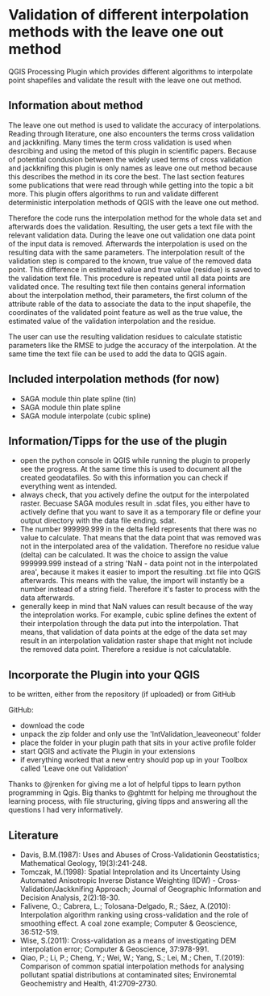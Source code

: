 # Validation of different interpolation methods with the leave one out method
QGIS Processing Plugin which provides different algorithms to interpolate point shapefiles and validate the result with the leave one out method.

## Information about method
The leave one out method is used to validate the accuracy of interpolations. Reading through literature, one also encounters the terms cross validation and jackknifing. Many times the term cross validation is used when desrcibing and using the metod of this plugin in scientific papers. Because of potential condusion between the widely used terms of cross validation and jackknifing this plugin is only names as leave one out method because this describes the method in its core the best. The last section features some publications that were read through while getting into the topic a bit more. This plugin offers algorithms to run and validate different deterministic interpolation methods of QGIS with the leave one out method. 

Therefore the code runs the interpolation method for the whole data set and afterwards does the validation. Resulting, the user gets a text file with the relevant validation data. During the leave one out validation one data point of the input data is removed. Afterwards the interpolation is used on the resulting data with the same parameters. The interpolation result of the validation step is compared to the known, true value of the removed data point. This difference in estimated value and true value (residue) is saved to the validation text file. This procedure is repeated until all data points are validated once. The resulting text file then contains general information about the interpolation method, their parameters, the first column of the attribute rable of the data to associate the data to the input shapefile, the coordinates of the validated point feature as well as the true value, the estimated value of the validation interpolation and the residue.

The user can use the resulting validation residues to calculate statistic parameters like the RMSE to judge the accuracy of the interpolation. At the same time the text file can be used to add the data to QGIS again.

## Included interpolation methods (for now)
* SAGA module thin plate spline (tin)
* SAGA module thin plate spline
* SAGA module interpolate (cubic spline)

## Information/Tipps for the use of the plugin
* open the python console in QGIS while running the plugin to properly see the progress. At the same time this is used to document all the created geodatafiles. So with this information you can check if everything went as intended.
* always check, that you actively define the output for the interpolated raster. Becuase SAGA modules result in .sdat files, you either have to actively define that you want to save it as a temporary file or define your output directory with the data file ending. sdat.
* The number 999999.999 in the delta field represents that there was no value to calculate. That means that the data point that was removed was not in the interpolated area of the validation. Therefore no residue value (delta) can be calculated. It was the choice to assign the value 999999.999 instead of a string 'NaN - data point not in the interpolated area', because it makes it easier to import the resulting .txt file into QGIS afterwards. This means with the value, the import will instantly be a number instead of a string field. Therefore it's faster to process with the data afterwards.
* generally keep in mind that NaN values can result because of the way the inteprolation works. For example, cubic spline defines the extent of their interpolation through the data put into the interpolation. That means, that validation of data points at the edge of the data set may result in an interpolation validation raster shape that might not include the removed data point. Therefore a residue is not calculatable.


## Incorporate the Plugin into your QGIS
to be written, either from the repository (if uploaded) or from GitHub

GitHub:
* download the code
* unpack the zip folder and only use the 'IntValidation_leaveoneout' folder
* place the folder in your plugin path that sits in your active profile folder
* start QGIS and activate the Plugin in your extensions
* if everything worked that a new entry should pop up in your Toolbox called 'Leave one out Validation'


Thanks to @jrenken for giving me a lot of helpful tipps to learn python programming in Qgis. Big thanks to @ghtmtt for helping me throughout the learning process, with file structuring, giving tipps and answering all the questions I had very informatively.

## Literature
* Davis, B.M.(1987): Uses and Abuses of Cross-Validationin Geostatistics; Mathematical Geology, 19(3):241-248.
* Tomczak, M.(1998): Spatial Inteprolation and its Uncertainty Using Automated Anisotropic Inverse Distance Weighting (IDW) - Cross-Validation/Jackknifing Approach; Journal of Geographic Information and Decision Analysis, 2(2):18-30.
* Falivene, O.; Cabrera, L.; Tolosana-Delgado, R.; Sáez, A.(2010): Interpolation algorithm ranking using cross-validation and the role of smoothing effect. A coal zone example; Computer & Geoscience, 36:512-519.
* Wise, S.(2011): Cross-validation as a means of investigating DEM interpolation error; Computer & Geoscience, 37:978-991.
* Qiao, P.; Li, P.; Cheng, Y.; Wei, W.; Yang, S.; Lei, M.; Chen, T.(2019): Comparison of common spatial interpolation methods for analysing pollutant spatial distributions at contaminated sites; Environemtal Geochemistry and Health, 41:2709-2730.
